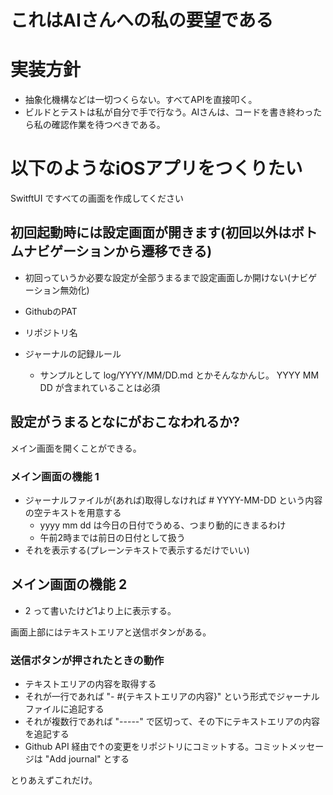# これはAIさんへの私の要望である

#  実装方針
- 抽象化機構などは一切つくらない。すべてAPIを直接叩く。
- ビルドとテストは私が自分で手で行なう。AIさんは、コードを書き終わったら私の確認作業を待つべきである。

# 以下のようなiOSアプリをつくりたい
SwitftUI ですべての画面を作成してください

## 初回起動時には設定画面が開きます(初回以外はボトムナビゲーションから遷移できる)
- 初回っていうか必要な設定が全部うまるまで設定画面しか開けない(ナビゲーション無効化)

- GithubのPAT
- リポジトリ名
- ジャーナルの記録ルール
  - サンプルとして log/YYYY/MM/DD.md とかそんなかんじ。 YYYY MM DD が含まれていることは必須


## 設定がうまるとなにがおこなわれるか?
メイン画面を開くことができる。

### メイン画面の機能 1
- ジャーナルファイルが(あれば)取得しなければ # YYYY-MM-DD という内容の空テキストを用意する
  - yyyy mm dd は今日の日付でうめる、つまり動的にきまるわけ
  - 午前2時までは前日の日付として扱う
- それを表示する(プレーンテキストで表示するだけでいい)

## メイン画面の機能 2
- 2 って書いたけど1より上に表示する。

画面上部にはテキストエリアと送信ボタンがある。

### 送信ボタンが押されたときの動作
- テキストエリアの内容を取得する
- それが一行であれば "- #{テキストエリアの内容}" という形式でジャーナルファイルに追記する
- それが複数行であれば "-----" で区切って、その下にテキストエリアの内容を追記する
- Github API 経由で↑の変更をリポジトリにコミットする。コミットメッセージは "Add journal" とする

とりあえずこれだけ。


